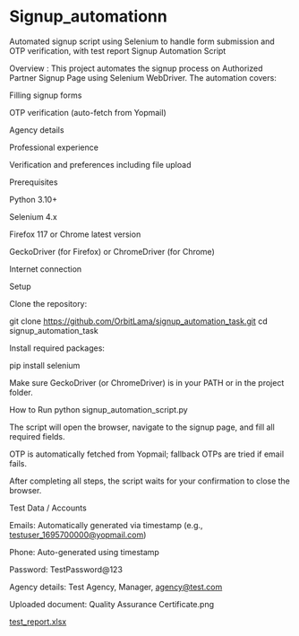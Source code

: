 # Signup_automationn
Automated signup script using Selenium to handle form submission and OTP verification, with test report
Signup Automation Script



Overview : 
This project automates the signup process on Authorized Partner Signup Page using Selenium WebDriver.
The automation covers:

Filling signup forms

OTP verification (auto-fetch from Yopmail)

Agency details

Professional experience

Verification and preferences including file upload

Prerequisites

Python 3.10+

Selenium 4.x

Firefox 117 or Chrome latest version

GeckoDriver (for Firefox) or ChromeDriver (for Chrome)

Internet connection

Setup

Clone the repository:

git clone https://github.com/OrbitLama/signup_automation_task.git
cd signup_automation_task


Install required packages:

pip install selenium


Make sure GeckoDriver (or ChromeDriver) is in your PATH or in the project folder.

How to Run
python signup_automation_script.py


The script will open the browser, navigate to the signup page, and fill all required fields.

OTP is automatically fetched from Yopmail; fallback OTPs are tried if email fails.

After completing all steps, the script waits for your confirmation to close the browser.

Test Data / Accounts

Emails: Automatically generated via timestamp (e.g., testuser_1695700000@yopmail.com)

Phone: Auto-generated using timestamp

Password: TestPassword@123

Agency details: Test Agency, Manager, agency@test.com

Uploaded document: Quality Assurance Certificate.png



[test_report.xlsx](https://github.com/user-attachments/files/22566200/test_report.xlsx)

